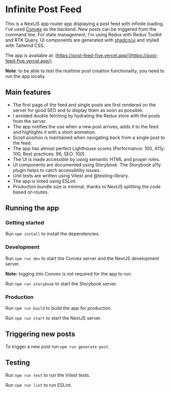 # Infinite Post Feed

This is a NextJS app router app displaying a post feed with infinite loading.
I've used [Convex](https://convex.dev/) as the backend. New posts can be triggered from the command line.
For state management, I'm using Redux with Redux Toolkit and RTK Query.
UI components are generated with [shadcn/ui](https://ui.shadcn.com/) and styled with Tailwind CSS.

The app is available at: [https://post-feed-five.vercel.app/](https://post-feed-five.vercel.app/).

**Note**: to be able to test the realtime post creation functionality, you need to run the app locally.

## Main features

- The first page of the feed and single posts are first rendered on the server for good SEO and to display them as soon as possible.
- I avoided double fetching by hydrating the Redux store with the posts from the server.
- The app notifies the use when a new post arrives, adds it to the feed and highlights it with a short animation.
- Scroll position is maintained when navigating back from a single post to the feed.
- The app has almost perfect Lighthouse scores (Performance: 100, A11y: 100, Best practices: 96, SEO: 100).
- The UI is made accessible by using semantic HTML and proper roles.
- UI components are documented using Storybook. The Storybook a11y plugin helps to catch accessibility issues.
- Unit tests are written using Vitest and @testing-library.
- The app is linted using ESLint.
- Production bundle size is minimal, thanks to NextJS splitting the code based on routes.

## Running the app

### Getting started

Run `npm install` to install the dependencies.

### Development

Run `npm run dev` to start the Convex server and the NextJS development server.

**Note:** logging into Convex is not required for the app to run.

Run `npm run storybook` to start the Storybook server.

### Production

Run `npm run build` to build the app for production.

Run `npm run start` to start the NextJS server.

## Triggering new posts

To trigger a new post run `npm run generate-post`.

## Testing

Run `npm run test` to run the Vitest tests.

Run `npm run lint` to run ESLint.
